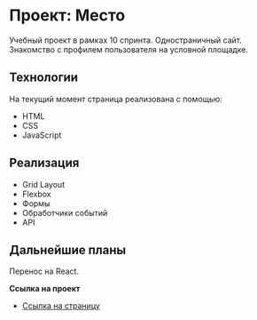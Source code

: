 # Проект: Место
Учебный проект в рамках 10 спринта.
Одностраничный сайт. Знакомство с профилем пользователя на условной площадке.

## Технологии
На текущий момент страница реализована с помощью:
- HTML
- CSS
- JavaScript

## Реализация
- Grid Layout
- Flexbox
- Формы
- Обработчики событий
- API

## Дальнейшие планы
Перенос на React.

**Ссылка на проект**

* [Ссылка на страницу](https://AnKiir.github.io/mesto/)